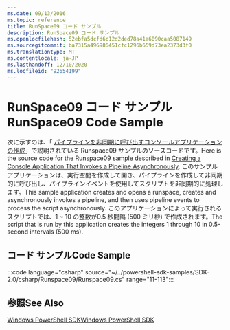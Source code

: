 ```yaml
---
ms.date: 09/13/2016
ms.topic: reference
title: RunSpace09 コード サンプル
description: RunSpace09 コード サンプル
ms.openlocfilehash: 52ebfa5dcfd6c12d2ded78a41a6090caa5087149
ms.sourcegitcommit: ba7315a496986451cfc1296b659d73ea2373d3f0
ms.translationtype: MT
ms.contentlocale: ja-JP
ms.lasthandoff: 12/10/2020
ms.locfileid: "92654199"
---
```

# <a name="runspace09-code-sample"></a><span data-ttu-id="02051-103">RunSpace09 コード サンプル</span><span class="sxs-lookup"><span data-stu-id="02051-103">RunSpace09 Code Sample</span></span>

<span data-ttu-id="02051-104">次に示すのは、「 [パイプラインを非同期に呼び出すコンソールアプリケーションの作成](https://msdn.microsoft.com/198c1c94-2a06-457e-93ce-c0d910618e47)」で説明されている Runspace09 サンプルのソースコードです。</span><span class="sxs-lookup"><span data-stu-id="02051-104">Here is the source code for the Runspace09 sample described in [Creating a Console Application That Invokes a Pipeline Asynchronously](https://msdn.microsoft.com/198c1c94-2a06-457e-93ce-c0d910618e47).</span></span>
<span data-ttu-id="02051-105">このサンプルアプリケーションは、実行空間を作成して開き、パイプラインを作成して非同期的に呼び出し、パイプラインイベントを使用してスクリプトを非同期的に処理します。</span><span class="sxs-lookup"><span data-stu-id="02051-105">This sample application creates and opens a runspace, creates and asynchronously invokes a pipeline, and then uses pipeline events to process the script asynchronously.</span></span> <span data-ttu-id="02051-106">このアプリケーションによって実行されるスクリプトでは、1 ~ 10 の整数が0.5 秒間隔 (500 ミリ秒) で作成されます。</span><span class="sxs-lookup"><span data-stu-id="02051-106">The script that is run by this application creates the integers 1 through 10 in 0.5-second intervals (500 ms).</span></span>

## <a name="code-sample"></a><span data-ttu-id="02051-107">コード サンプル</span><span class="sxs-lookup"><span data-stu-id="02051-107">Code Sample</span></span>

:::code language="csharp" source="~/../powershell-sdk-samples/SDK-2.0/csharp/Runspace09/Runspace09.cs" range="11-113":::

## <a name="see-also"></a><span data-ttu-id="02051-108">参照</span><span class="sxs-lookup"><span data-stu-id="02051-108">See Also</span></span>

[<span data-ttu-id="02051-109">Windows PowerShell SDK</span><span class="sxs-lookup"><span data-stu-id="02051-109">Windows PowerShell SDK</span></span>](../windows-powershell-reference.md)
